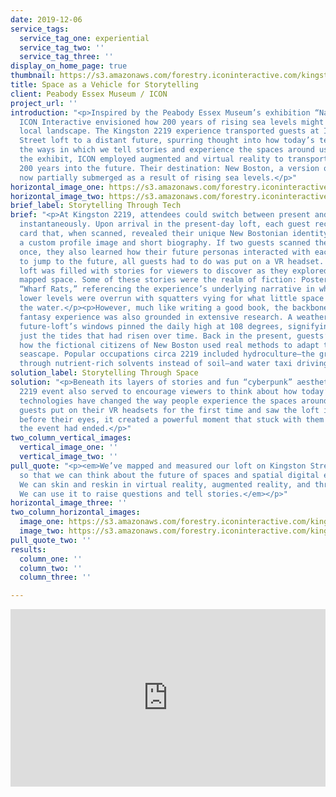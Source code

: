 ```yaml
---
date: 2019-12-06
service_tags:
  service_tag_one: experiential
  service_tag_two: ''
  service_tag_three: ''
display_on_home_page: true
thumbnail: https://s3.amazonaws.com/forestry.iconinteractive.com/kingston-thumb.jpg
title: Space as a Vehicle for Storytelling
client: Peabody Essex Museum / ICON
project_url: ''
introduction: "<p>Inspired by the Peabody Essex Museum’s exhibition “Nature’s Nation,”
  ICON Interactive envisioned how 200 years of rising sea levels might transform their
  local landscape. The Kingston 2219 experience transported guests at ICON’s Kingston
  Street loft to a distant future, spurring thought into how today’s tech is changing
  the ways in which we tell stories and experience the spaces around us.</p><p>At
  the exhibit, ICON employed augmented and virtual reality to transport attendees
  200 years into the future. Their destination: New Boston, a version of the city
  now partially submerged as a result of rising sea levels.</p>"
horizontal_image_one: https://s3.amazonaws.com/forestry.iconinteractive.com/Kingston2219_Image1-1200x559.jpg
horizontal_image_two: https://s3.amazonaws.com/forestry.iconinteractive.com/kingston-identities.jpg
brief_label: Storytelling Through Tech
brief: "<p>At Kingston 2219, attendees could switch between present and future Boston
  instantaneously. Upon arrival in the present-day loft, each guest received an ID
  card that, when scanned, revealed their unique New Bostonian identity—complete with
  a custom profile image and short biography. If two guests scanned their cards at
  once, they also learned how their future personas interacted with each other.</p><p>Then,
  to jump to the future, all guests had to do was put on a VR headset. The virtual
  loft was filled with stories for viewers to discover as they explored the meticulously
  mapped space. Some of these stories were the realm of fiction: Posters in 2219 derided
  “Wharf Rats,” referencing the experience’s underlying narrative in which New Boston’s
  lower levels were overrun with squatters vying for what little space remained above
  the water.</p><p>However, much like writing a good book, the backbone of this speculative
  fantasy experience was also grounded in extensive research. A weather gauge on the
  future-loft’s windows pinned the daily high at 108 degrees, signifying that it wasn’t
  just the tides that had risen over time. Back in the present, guests’ profiles demonstrated
  how the fictional citizens of New Boston used real methods to adapt to their urban
  seascape. Popular occupations circa 2219 included hydroculture—the growing of plants
  through nutrient-rich solvents instead of soil—and water taxi driving.</p>"
solution_label: Storytelling Through Space
solution: "<p>Beneath its layers of stories and fun “cyberpunk” aesthetic, the Kingston
  2219 event also served to encourage viewers to think about how today’s burgeoning
  technologies have changed the way people experience the spaces around them. When
  guests put on their VR headsets for the first time and saw the loft instantly change
  before their eyes, it created a powerful moment that stuck with them long after
  the event had ended.</p>"
two_column_vertical_images:
  vertical_image_one: ''
  vertical_image_two: ''
pull_quote: "<p><em>We’ve mapped and measured our loft on Kingston Street in Chinatown
  so that we can think about the future of spaces and spatial digital experience.
  We can skin and reskin in virtual reality, augmented reality, and through projections.
  We can use it to raise questions and tell stories.</em></p>"
horizontal_image_three: ''
two_column_horizontal_images:
  image_one: https://s3.amazonaws.com/forestry.iconinteractive.com/kingston3b.jpg
  image_two: https://s3.amazonaws.com/forestry.iconinteractive.com/kingston4b.jpg
pull_quote_two: ''
results:
  column_one: ''
  column_two: ''
  column_three: ''

---
```

<div style="padding:56.25% 0 0 0;position:relative;"><iframe src="https://player.vimeo.com/video/328275226?title=0&byline=0&portrait=0" style="position:absolute;top:0;left:0;width:100%;height:100%;" frameborder="0" allow="autoplay; fullscreen" allowfullscreen></iframe></div><script src="https://player.vimeo.com/api/player.js"></script>